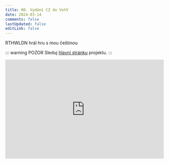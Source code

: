 ```yaml
---
title: 00. Vydání CZ do VotV
date: 2024-03-14
comments: false
lastUpdated: false
editLink: false
---
```


<PBlogHeader>
RTHWLDN hrál hru s mou češtinou
</PBlogHeader>

::: warning POZOR
Sleduj [hlavní stránku](/) projektu.
:::

<!-- <PBlogFigure src="https://pbs.twimg.com/media/GJbxXpkXgAAkMnO?format=jpg" title="Voices" /> -->

<div style="display: flex; justify-content: space-around;">
 <iframe
    width="560"
    height="315"
    src="https://www.youtube.com/embed/GuyENhn1jMM?si=GuXqWow6O1pvNn1L" title="YouTube video player"
    frameborder="0"
    allow="accelerometer; autoplay; clipboard-write; encrypted-media; gyroscope; picture-in-picture; web-share"
    allowfullscreen>
  </iframe>
</div>
